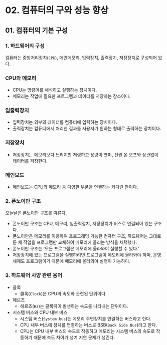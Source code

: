 # 02. 컴퓨터의 구와 성능 향상

## 01. 컴퓨터의 기본 구성

### 1. 하드웨어의 구성
컴퓨터는 중앙처리장치(`CPU`), 메인메모리, 입력장치, 출력장치, 저장장치로 구성되어 있다.

### CPU와 메모리
- CPU는 명령어를 해석하고 실행하는 장치이다.
- 메모리는 작업에 필요한 프로그램과 데이터를 저장하는 장소이다.

### 입출력장치
- 입력장치는 외부의 데이터를 컴퓨터에 입력하는 장치이다.
- 출력장치는 컴퓨터에서 처리한 결과를 사용자가 원하는 형태로 출력하는 장치이다.

### 저장장치
- 저장장치는 메모리보다 느리지만 저령하고 용량이 크며, 전원 온 오프와 상관없이 데이터를 저장한다.

### 메인보드
- 메인보드는 CPU와 메모리 등 다양한 부품을 연결하는 커다란 판이다.

### 2. 폰노이만 구조
오늘날은 폰노이만 구조를 따른다.
- 폰노이만 구조는 CPU, 메모리, 입출력장치, 저장장치가 버스로 연결되어 있는 구조다.
- 폰노이만은 메모리를 이용하여 프로그래밍 가능한 컴퓨터 구조, 하드웨어는 그대로 둔 채 작업을 프로그램만 교체하여 메모리에 올리는 방식을 채택했다.
- 폰노이만 구조는 '모든 프로그램은 메모리에 올라와야 실행할 수 있다.'
- 저장장치에 있는 프로그램을 실행하려면 프로그램이 메모리에 올라와야 하며, 운영체제도 프로그램이기 때문에 메모리에 올라와야 실행이 가능하다.

### 3. 하드웨어 사양 관련 용어
- 클록
	- 클록(`Clock`)은 CPU의 속도와 관련된 단위이다.
- 헤르츠
	- 헤르츠(`Hz`)는 클록틱이 발생하는 속도를 나타내는 단위이다.
- 시스템 버스와 CPU 내부 버스
	- 시스템 버스(`System bus`)는 메모리 주변장치를 연결하는 버스라고 한다.
	- CPU 내부 버스에 장치를 연결하는 버스로 BSB(`Back Side Bus`)라고 한다.
	- CPU는 CPU 내부 버스의 속도로 작동하고 메모리는 시스템 버스의 속도로 작동하기 때문에 속도 차이가 생겨 지연 문제가 생긴다.

